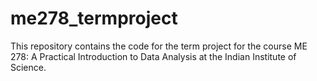 # me278_termproject
This repository contains the code for the term project for the course ME 278: A Practical Introduction to Data Analysis at the Indian Institute of Science.
